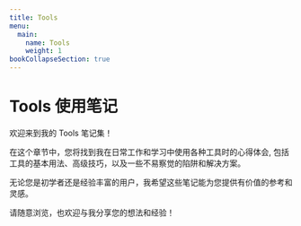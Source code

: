 ```yaml
---
title: Tools
menu:
  main:
    name: Tools
    weight: 1
bookCollapseSection: true
---
```


# Tools 使用笔记

欢迎来到我的 Tools 笔记集！

在这个章节中，您将找到我在日常工作和学习中使用各种工具时的心得体会, 包括工具的基本用法、高级技巧，以及一些不易察觉的陷阱和解决方案。

无论您是初学者还是经验丰富的用户，我希望这些笔记能为您提供有价值的参考和灵感。

请随意浏览，也欢迎与我分享您的想法和经验！